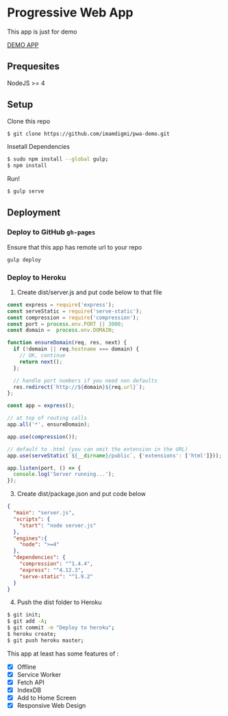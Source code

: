 # Progressive Web App
This app is just for demo

[DEMO APP](https://serene-woodland-52661.herokuapp.com/#shop)

## Prequesites
NodeJS >= 4

## Setup
Clone this repo
```bash
$ git clone https://github.com/imamdigmi/pwa-demo.git
```

Insetall Dependencies
```bash
$ sudo npm install --global gulp;
$ npm install
```

Run!
```bash
$ gulp serve
```

## Deployment

### Deploy to GitHub `gh-pages`
Ensure that this app has remote url to your repo
```bash
gulp deploy
```

### Deploy to Heroku
1. Create dist/server.js and put code below to that file
```javascript
const express = require('express');
const serveStatic = require('serve-static');
const compression = require('compression');
const port = process.env.PORT || 3000;
const domain =  process.env.DOMAIN;

function ensureDomain(req, res, next) {
  if (!domain || req.hostname === domain) {
    // OK, continue
    return next();
  };

  // handle port numbers if you need non defaults
  res.redirect(`http://${domain}${req.url}`);
};

const app = express();

// at top of routing calls
app.all('*', ensureDomain);

app.use(compression());

// default to .html (you can omit the extension in the URL)
app.use(serveStatic(`${__dirname}/public`, {'extensions': ['html']}));

app.listen(port, () => {
  console.log('Server running...');
});
```

3. Create dist/package.json and put code below
```json
{
  "main": "server.js",
  "scripts": {
    "start": "node server.js"
  },
  "engines":{
    "node": ">=4"
  },
  "dependencies": {
    "compression": "^1.4.4",
    "express": "^4.12.3",
    "serve-static": "^1.9.2"
  }
}
```

4. Push the dist folder to Heroku
```bash
$ git init;
$ git add -A;
$ git commit -m "Deploy to heroku";
$ heroku create;
$ git push heroku master;
```

This app at least has some features of :
- [x] Offline
- [x] Service Worker
- [x] Fetch API
- [x] IndexDB
- [x] Add to Home Screen
- [x] Responsive Web Design
